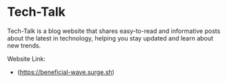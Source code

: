 # Tech-Talk
Tech-Talk is a blog website that shares easy-to-read and informative posts about the latest in technology, helping you stay updated and learn about new trends.

Website Link:

- (https://beneficial-wave.surge.sh)

